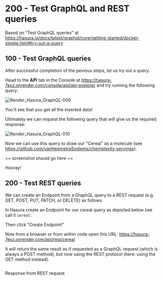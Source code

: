 # 200 - Test GraphQL and REST queries

Based on "Test GraphQL queries" at https://hasura.io/docs/latest/graphql/core/getting-started/docker-simple.html#try-out-a-query

## 100 - Test GraphQL queries

After successful completion of the pevious steps, let us try out a query.

Head to the **API** tab in the Console at https://hasura-7exz.onrender.com/console/api/api-explorer and try running the following query:

![Render_Hasura_GraphQL-009](https://user-images.githubusercontent.com/1499433/229496040-cb6e4400-2363-4916-aa69-b2d5dde01269.png)

You'll see that you get all the inserted data!

Ultimately we can request the following query that will give us the required response:

![Render_Hasura_GraphQL-010](https://user-images.githubusercontent.com/1499433/229520177-86737598-3a90-4a6b-a7e7-06ba53bc3a88.png)

Now we can use this query to draw our "Cereal" as a molecule (see https://github.com/vanHeemstraSystems/chemplexity-servings):

== screenshot should go here ==

Hooray!

## 200 - Test REST queries

We can create an Endpoint from a GraphQL query to a REST request (e.g. GET, POST, PUT, PATCH, or DELETE) as follows.

In Hasura create an Endpoint for our cereal query as depicted below (we call it ```cereal```:



Then click "Create Endpoint"

Now from a browser or from within code open this URL: https://hasura-7exz.onrender.com/api/rest/cereal

It will return the same result as if requested as a GraphQL request (which is always a POST method), but now using the REST protocol (here: using the GET method instead).

```

```
Response from REST request
